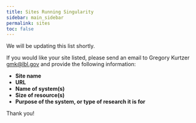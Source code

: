 ```yaml
---
title: Sites Running Singularity
sidebar: main_sidebar
permalink: sites
toc: false
---
```


We will be updating this list shortly.

If you would like your site listed, please send an email to Gregory Kurtzer <a href='mailto:gmk@lbl.gov'>gmk@lbl.gov</a> and provide the following information:

* **Site name**
* **URL**
* **Name of system(s)**
* **Size of resource(s)**
* **Purpose of the system, or type of research it is for**

Thank you!
